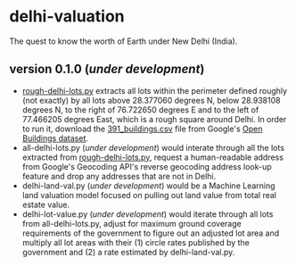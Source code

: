 # delhi-valuation
The quest to know the worth of Earth under New Delhi (India).
## version 0.1.0 (*under development*)
- [rough-delhi-lots.py](https://github.com/vinamrsachdeva/delhi-valuation/blob/main/rough_delhi_lots.py) extracts all lots within the perimeter defined roughly (not exactly) by all lots above 28.377060 degrees N, below 28.938108 degrees N, to the right of 76.722650 degrees E and to the left of 77.466205 degrees East, which is a rough square around Delhi. In order to run it, download the [391_buildings.csv](https://storage.googleapis.com/open-buildings-data/v3/polygons_s2_level_4_gzip/391_buildings.csv.gz) file from Google's [Open Buildings dataset](https://sites.research.google/open-buildings/#download).
- all-delhi-lots.py (*under development*) would interate through all the lots extracted from [rough-delhi-lots.py](https://github.com/vinamrsachdeva/delhi-valuation/blob/main/rough_delhi_lots.py), request a human-readable address from Google's Geocoding API's reverse geocoding address look-up feature and drop any addresses that are not in Delhi.
- delhi-land-val.py (*under development*) would be a Machine Learning land valuation model focused on pulling out land value from total real estate value.
- delhi-lot-value.py (*under development*) would iterate through all lots from all-delhi-lots.py, adjust for maximum ground coverage requirements of the government to figure out an adjusted lot area and multiply all lot areas with their (1) circle rates published by the government and (2) a rate estimated by delhi-land-val.py.
